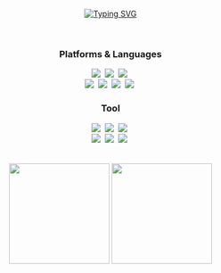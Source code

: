 <div align="center">
  
[![Typing SVG](https://readme-typing-svg.herokuapp.com?font=Oleo+Script&color=58A6FF&size=35&center=true&vCenter=true&width=404&height=53&lines=%E3%80%80%E3%80%80Hi+there%2C+I'm+SungBean.+%E3%80%80%E3%80%80)](https://git.io/typing-svg)
  
</div>
<br>


<div align="center">
<h3 textcolor="58A6FF">Platforms & Languages</h3>
 </div>
<div align="center">
  <img src="https://img.shields.io/badge/HTML5-E34F26.svg?&style=flat-round&logo=HTML5&logoColor=white"/></a>&nbsp
  <img src="https://img.shields.io/badge/CSS-1572B6.svg?&style=flat-round&logo=CSS3&logoColor=white"/></a>&nbsp
  <img src="https://img.shields.io/badge/JavaScript-F7DF1E?style=flat-round&logo=JavaScript&logoColor=white"/></a>&nbsp
   <br>
  <img src="https://img.shields.io/badge/Sass-CC6699?style=flat-round&logo=Sass&logoColor=white"/></a>&nbsp 
  <img src="https://img.shields.io/badge/TypeScript-3178C6?style=flat-round&logo=TypeScript&logoColor=white"/></a>&nbsp 
  <img src="https://img.shields.io/badge/React-61DAFB?style=flat-round&logo=react&logoColor=white"/></a>&nbsp
  <img src="https://img.shields.io/badge/Vue-4FC08D?style=flat-round&logo=Vue.js&logoColor=white"/></a>&nbsp
  <br>
</div>


<div align="center">
<h3 textcolor="58A6FF">Tool</h3>
 </div>
<div align="center">
  <img src="https://img.shields.io/badge/Git-F05032.svg?&style=flat-round&logo=Git&logoColor=white"/></a>&nbsp
  <img src="https://img.shields.io/badge/GitHub-181717.svg?&style=flat-round&logo=GitHub3&logoColor=white"/></a>&nbsp
  <img src="https://img.shields.io/badge/GitLab-FC6D26?style=flat-round&logo=GitLab&logoColor=white"/></a>&nbsp
  <br>
  <img src="https://img.shields.io/badge/Slack-4A154B?style=flat-round&logo=Slack&logoColor=white"/></a>&nbsp 
  <img src="https://img.shields.io/badge/Jira-0052CC?style=flat-round&logo=Jira&logoColor=white"/></a>&nbsp 
  <img src="https://img.shields.io/badge/Notion-000000?style=flat-round&logo=Notion&logoColor=white"/></a>&nbsp 
  
  <br>
</div>
<br><br>

<div align="center">
 <img src="https://github-readme-stats.vercel.app/api?username=DDoon&show_icons=true&theme=material-palenight&hide_border=true&bg_color=20232a&icon_color=E3E3E3A8&text_color=fff&title_color=58A6FF&count_private=true" style="height:180px">
 <img src="https://github-readme-stats.vercel.app/api/top-langs/?username=DDoon&layout=compact&theme=react-dark&bg_color=20232a&hide_border=true&line=8A87D0&color=918FE0&title_color=58A6FF&text_color=fff" style="height:180px"/>
</div>




